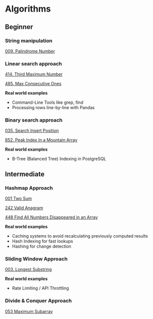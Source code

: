 # Algorithms

## Beginner

### String manipulation

[009. Palindrome Number](s009_palindrome_number)

### Linear search approach

[414. Third Maximum Number](s414_third_maximum_number)

[485. Max Consecutive Ones](s485_max_consecutive_ones)

**Real world examples**
- Command-Line Tools like grep, find
- Processing rows line-by-line with Pandas

### Binary search approach

[035. Search Insert Position](solution_035_search_insert_position)

[852. Peak Index In a Mountain Array](solution_852_peak_index_in_a_mountain_array)

**Real world examples**
- B-Tree (Balanced Tree) Indexing in PostgreSQL

## Intermediate

### Hashmap Approach

[001 Two Sum](solution_001_two_sum)

[242 Valid Anagram](https://leetcode.com/problems/valid-anagram/description/)

[448 Find All Numbers Disappeared in an Array](https://leetcode.com/problems/find-all-numbers-disappeared-in-an-array/description/)

**Real world examples**
- Caching systems to avoid recalculating previously computed results
- Hash Indexing for fast lookups
- Hashing for change detection

### Sliding Window Approach

[003. Longest Substring](solution_003_longest_substring)

**Real world examples**
- Rate Limiting / API Throttling

### Divide & Conquer Approach

[053 Maximum Subarray](solution_053_maximum_subarray)
